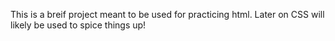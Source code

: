 This is a breif project meant to be used for practicing html.
Later on CSS will likely be used to spice things up!
